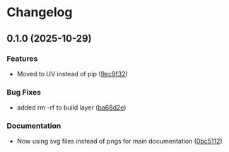 # Changelog

## 0.1.0 (2025-10-29)


### Features

* Moved to UV instead of pip ([9ec9f32](https://github.com/ScottGibb/LED-Strip-Controller-TUI/commit/9ec9f323dd1cd9ffa6ed3bae0301b9fff11f4aee))


### Bug Fixes

* added rm -rf to build layer ([ba68d2e](https://github.com/ScottGibb/LED-Strip-Controller-TUI/commit/ba68d2ed41c802b8d300326b5b46316187bfebe4))


### Documentation

* Now using svg files instead of pngs for main documentation ([0bc5112](https://github.com/ScottGibb/LED-Strip-Controller-TUI/commit/0bc511232fdee587c36c19f5655f99cff524498c))
